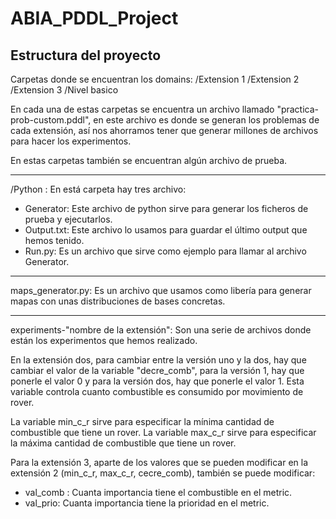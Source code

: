 # ABIA_PDDL_Project
## Estructura del proyecto

Carpetas donde se encuentran los domains:
/Extension 1
/Extension 2
/Extension 3
/Nivel basico

En cada una de estas carpetas se encuentra un archivo llamado "practica-prob-custom.pddl", en este archivo es donde se generan los problemas de cada extensión, así nos ahorramos tener que generar millones de archivos para hacer los experimentos.

En estas carpetas también se encuentran algún archivo de prueba.


-------------------------------------------------------------
/Python : En está carpeta hay tres archivo:
  - Generator: Este archivo de python sirve para generar los ficheros de prueba y ejecutarlos.
  - Output.txt: Este archivo lo usamos para guardar el último output que hemos tenido.
  - Run.py: Es un archivo que sirve como ejemplo para llamar al archivo Generator.
 ------------------------------------------------------------
 
maps_generator.py: Es un archivo que usamos como libería para generar mapas con unas distribuciones de bases concretas.

--------------------------------------------------------------------------------------------------------------------

experiments-"nombre de la extensión": Son una serie de archivos donde están los experimentos que hemos realizado.

En la extensión dos, para cambiar entre la versión uno y la dos, hay que cambiar el valor de la variable "decre_comb", para la versión 1, hay que ponerle el valor 0 y para la versión dos, hay que ponerle el valor 1. Esta variable controla cuanto combustible es consumido por movimiento de rover.

La variable min_c_r sirve para especificar la mínima cantidad de combustible que tiene un rover.
La variable max_c_r sirve para especificar la máxima cantidad de combustible que tiene un rover.


Para la extensión 3, aparte de los valores que se pueden modificar en la extensión 2 (min_c_r, max_c_r, cecre_comb), también se puede modificar:
- val_comb : Cuanta importancia tiene el combustible en el metric.
- val_prio: Cuanta importancia tiene la prioridad en el metric.
